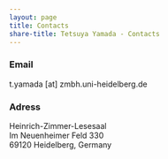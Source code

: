 ```yaml
---
layout: page
title: Contacts
share-title: Tetsuya Yamada - Contacts
---
```


### Email
t.yamada [at] zmbh.uni-heidelberg.de

### Adress
Heinrich-Zimmer-Lesesaal<br>
Im Neuenheimer Feld 330<br>
69120 Heidelberg, Germany
